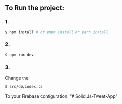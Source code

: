 ## To Run the project:

### 1.

```bash
$ npm install # or pnpm install or yarn install
```

### 2.

```bash
$ npm run dev
```

### 3.

Change the:

```bash
$ src/db/index.ts
```

To your Firebase configuration. 
"# Solid.Js-Tweet-App" 
